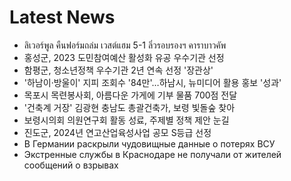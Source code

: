 # Latest News
-  ลิเวอร์พูล คืนฟอร์มถล่ม เวสต์แฮม 5-1 ลิ่วรอบรองฯ คาราบาวคัพ
-  홍성군, 2023 도민참여예산 활성화 유공 우수기관 선정
-  함평군, 청소년정책 우수기관 2년 연속 선정 '장관상'
-  '하남이‧방울이' 지피 조회수 '84만'…하남시, 뉴미디어 활용 홍보 '성과'
-  목포시 목련봉사회, 아름다운 가게에 기부 물품 700점 전달
-  '건축계 거장' 김광현 충남도 총괄건축가, 보령 빛돌숲 찾아
-  보령시의회 의원연구회 활동 성료, 주제별 정책 제안 눈길
-  진도군, 2024년 연고산업육성사업 공모 S등급 선정
-  В Германии раскрыли чудовищные данные о потерях ВСУ
-  Экстренные службы в Краснодаре не получали от жителей сообщений о взрывах
